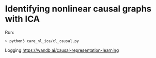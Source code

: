 # Identifying nonlinear causal graphs with ICA

Run:
```bash
> python3 care_nl_ica/cl_causal.py
```

Logging
https://wandb.ai/causal-representation-learning